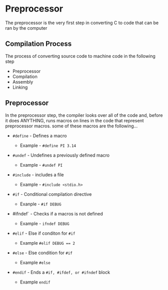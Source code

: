 # Preprocessor

The preprocessor is the very first step in converting C to code that can be ran
by the computer

## Compilation Process

The process of converting source code to machine code in the following step

- Preprocessor
- Compilation
- Assembly
- Linking

## Preprocessor

In the preprocessor step, the compiler looks over all of the code and, before it
does ANYTHING, runs macros on lines in the code that represent preprocessor macros.
some of these macros are the following...

- `#define` - Defines a macro
  
  - Example - `#define PI 3.14`

- `#undef` - Undefines a previously defined macro

  - Example - `#undef PI`

- `#include` - includes a file

  - Example - `#include <stdio.h>`

- `#if` - Conditional compilation directive

  - Exanple - `#if DEBUG`

- #ifndef` - Checks if a macros is not defined

  - Example - `ifndef DEBUG`

- `#elif` - Else if conditon for `#if`

  - Example `#elif DEBUG == 2`

- `#else` - Else condition for `#if`

  - Example `#else`

- `#endif` - Ends a `#if, #ifdef, or #ifndef` block

  - Example `endif`
